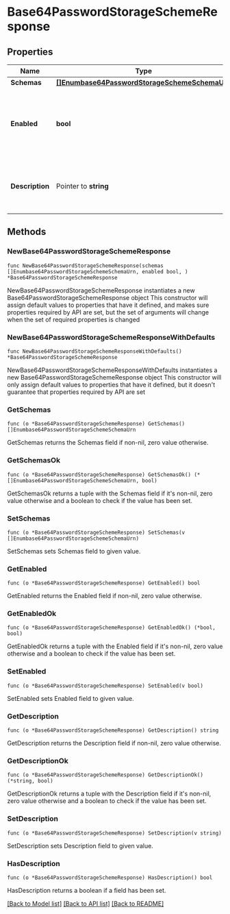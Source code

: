 # Base64PasswordStorageSchemeResponse

## Properties

Name | Type | Description | Notes
------------ | ------------- | ------------- | -------------
**Schemas** | [**[]Enumbase64PasswordStorageSchemeSchemaUrn**](Enumbase64PasswordStorageSchemeSchemaUrn.md) |  | 
**Enabled** | **bool** | Indicates whether the Base64 Password Storage Scheme is enabled for use. | 
**Description** | Pointer to **string** | A description for this Password Storage Scheme | [optional] 

## Methods

### NewBase64PasswordStorageSchemeResponse

`func NewBase64PasswordStorageSchemeResponse(schemas []Enumbase64PasswordStorageSchemeSchemaUrn, enabled bool, ) *Base64PasswordStorageSchemeResponse`

NewBase64PasswordStorageSchemeResponse instantiates a new Base64PasswordStorageSchemeResponse object
This constructor will assign default values to properties that have it defined,
and makes sure properties required by API are set, but the set of arguments
will change when the set of required properties is changed

### NewBase64PasswordStorageSchemeResponseWithDefaults

`func NewBase64PasswordStorageSchemeResponseWithDefaults() *Base64PasswordStorageSchemeResponse`

NewBase64PasswordStorageSchemeResponseWithDefaults instantiates a new Base64PasswordStorageSchemeResponse object
This constructor will only assign default values to properties that have it defined,
but it doesn't guarantee that properties required by API are set

### GetSchemas

`func (o *Base64PasswordStorageSchemeResponse) GetSchemas() []Enumbase64PasswordStorageSchemeSchemaUrn`

GetSchemas returns the Schemas field if non-nil, zero value otherwise.

### GetSchemasOk

`func (o *Base64PasswordStorageSchemeResponse) GetSchemasOk() (*[]Enumbase64PasswordStorageSchemeSchemaUrn, bool)`

GetSchemasOk returns a tuple with the Schemas field if it's non-nil, zero value otherwise
and a boolean to check if the value has been set.

### SetSchemas

`func (o *Base64PasswordStorageSchemeResponse) SetSchemas(v []Enumbase64PasswordStorageSchemeSchemaUrn)`

SetSchemas sets Schemas field to given value.


### GetEnabled

`func (o *Base64PasswordStorageSchemeResponse) GetEnabled() bool`

GetEnabled returns the Enabled field if non-nil, zero value otherwise.

### GetEnabledOk

`func (o *Base64PasswordStorageSchemeResponse) GetEnabledOk() (*bool, bool)`

GetEnabledOk returns a tuple with the Enabled field if it's non-nil, zero value otherwise
and a boolean to check if the value has been set.

### SetEnabled

`func (o *Base64PasswordStorageSchemeResponse) SetEnabled(v bool)`

SetEnabled sets Enabled field to given value.


### GetDescription

`func (o *Base64PasswordStorageSchemeResponse) GetDescription() string`

GetDescription returns the Description field if non-nil, zero value otherwise.

### GetDescriptionOk

`func (o *Base64PasswordStorageSchemeResponse) GetDescriptionOk() (*string, bool)`

GetDescriptionOk returns a tuple with the Description field if it's non-nil, zero value otherwise
and a boolean to check if the value has been set.

### SetDescription

`func (o *Base64PasswordStorageSchemeResponse) SetDescription(v string)`

SetDescription sets Description field to given value.

### HasDescription

`func (o *Base64PasswordStorageSchemeResponse) HasDescription() bool`

HasDescription returns a boolean if a field has been set.


[[Back to Model list]](../README.md#documentation-for-models) [[Back to API list]](../README.md#documentation-for-api-endpoints) [[Back to README]](../README.md)


